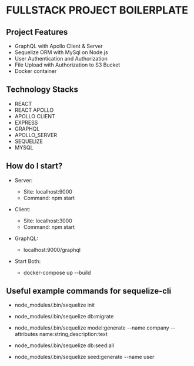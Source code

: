 # FULLSTACK PROJECT BOILERPLATE #

## Project Features ##
* GraphQL with Apollo Client & Server
* Sequelize ORM with MySql on Node.js
* User Authentication and Authorization
* File Upload with Authorization to S3 Bucket
* Docker container

## Technology Stacks ##
* REACT 
* REACT APOLLO 
* APOLLO CLIENT 
* EXPRESS 
* GRAPHQL 
* APOLLO_SERVER 
* SEQUELIZE 
* MYSQL  

## How do I start? ##

* Server:  
    * Site: localhost:9000
    * Command: npm start
    
* Client:
    * Site: localhost:3000
    * Command: npm start
    
* GraphQL:
    * localhost:9000/graphql

* Start Both: 
    * docker-compose up --build

## Useful example commands for sequelize-cli ##

* node_modules/.bin/sequelize init

* node_modules/.bin/sequelize db:migrate

* node_modules/.bin/sequelize model:generate --name company --attributes name:string,description:text

* node_modules/.bin/sequelize db:seed:all

* node_modules/.bin/sequelize seed:generate --name user
